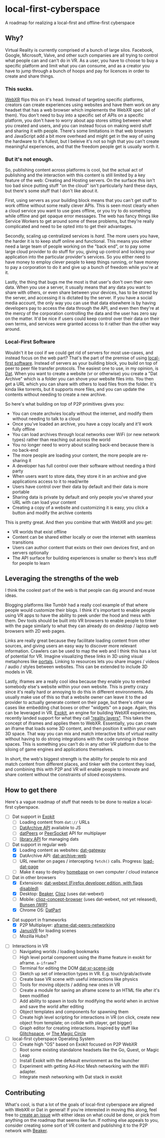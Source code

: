 # local-first-cyberspace
A roadmap for realizing a local-first and offline-first cyberspace

## Why?

Virtual Reality is currently comprised of a bunch of large silos. Facebook, Google, Microsoft, Valve, and other such companies are all trying to control what people can and can't do in VR. As a user, you have to choose to buy a specific platform and limit what you can consume, and as a creator you have to jump through a bunch of hoops and pay for licences in order to create and share things.

### This sucks.

[WebXR](https://immersive-web.github.io/webxr/) flips this on it's head. Instead of targeting specific platforms, creators can create experiences using websites and have them work on any headset that has a web browser which implements the WebXR spec (all of them). You don't need to buy into a specific set of APIs on a specific platform, you don't have to worry about app stores sitting between what you created and users, and you can instead focus on making weird stuff and sharing it with people. There's some limitations in that web browsers and JavaScript add a bit more overhead and might get in the way of using the hardware to it's fullest, but I beleive it's not so high that you can't create meaningful experiences, and that the freedom people get is usually worth it.

### But it's not enough.

So, publishing content across platforms is cool, but the actual act of publishing and the interaction with this content is still limited by a key feature of the web: Creating and Hosting servers. On the surface this isn't too bad since putting stuff "on the cloud" isn't particularly hard these days, but there's some stuff that I don't like about it.

First, using servers as your building block means that you can't get stuff to work offline without some really clever APIs. This is seen most clearly when a cloud service you want to use goes offline, or you try to do something while offline and get opaque error messages. The web has fancy things like Service Workers to get around some of these problems, but they're really complicated and need to be opted into to get their advantages.

Secondly, scaling up centralized services is _hard_. The more users you have, the harder it is to keep stuff online and functional. This means you either need a large team of people working on the "back end", or to pay some large cloud provider to do stuff for you, giving up control and locking your application into the particular provider's services. So you either need to have money to employ clever people to keep things running, or have money to pay a corporation to do it and give up a bunch of freedom while you're at it.

Lastly, the thing that bugs me the most is that user's don't own their own data. When you use a server, it usually means that any data you want to share with others, or even share between your devices, has to be stored by the server, and accessing it is dictated by the server. If you have a social media account, the only way you can use that data elsewhere is by having developers pay to access the data through the API, and even then they're at the mercy of the corporation controlling the data and the user has zero say on the matter. It'd be nice if users could keep control over their data on their own terms, and services were granted access to it rather than the other way around.

### Local-First Software

Wouldn't it be cool if we could get rid of servers for most use-cases, and instead focus on the web part? That's the part of the premise of using [local-first software](https://www.inkandswitch.com/local-first.html). Instead of servers as your building block, you build on top of peer to peer file transfer protocols. The easiest one to use, in my opinion, is [Dat](https://dat.foundation/). When you want to create a website (vr or otherwise) you create a "Dat Archive" which is a folder you can shove your website files into. You then get a URL which you can share with others to load files from the folder. It's kinda like torrents, but it supports more files, and you can update the contents without needing to create a new archive.

So here's what building on top of P2P primitives gives you:

- You can create archvies locally without the internet, and modify them without needing to talk to a cloud
- Once you've loaded an archive, you have a copy locally and it'll work fully offline
- You can load archives through local networks over WiFi (or new network types) rather than reaching out across the world
- You no longer need to worry about scaling back-end because there is no back-end
- The more people are loading your content, the more people are re-sharing it
- A developer has full control over their software without needing a third party
- When users want to store data, they store it in an archive and give applications access to it to read/write
- Users have control over their data by default and their data is more portable
- Sharing data is private by default and only people you've shared your URL with can load your content
- Creating a copy of a website and customizing it is easy, you click a button and modify the archive contents

This is pretty great. And then you combine that with WebXR and you get:

- VR worlds that exist offline
- Content can be shared either locally or over the internet with seamless transitions
- Users can author content that exists on their own devices first, and on servers optionally
- The API surface for building experiences is smaller so there's less stuff for people to learn

## Leveraging the strengths of the web

I think the coolest part of the web is that people can dig around and reuse ideas.

Blogging platforms like Tumblr had a really cool example of that where people would customize their blogs. I think it's important to enable people using VR apps to have the ability to peek under the hood and mess with them. Dev tools should be built into VR browsers to enable people to tinker with the page similarly to what they can already do on desktop / laptop web browsers with 2D web pages.

Links are really great because they facilitate loading content from other sources, and giving users an easy way to discover more relevant information. Crawlers can be used to map the web and I think this has a lot of potential for VR. Imagine visualizing these links in 3D using visual metaphores like [portals](http://janusvr.com/docs/learn/portals/index.html). Linking to resources lets you share images / videos / audio / styles between websites. This can be extended to include 3D models in VR.

Lastly, iframes are a really cool idea because they enable you to embed somebody else's website within your own website. This is pretty crazy since it's really hard or annoying to do this in different environments. Ads usually make use of this so that a website owner can leave it to the ad provider to actually generate content on their page, but there's other use cases like embedding chat boxes or other "widgets" on a page. Again, this can be leveraged in VR. [Exokit](https://exokit.org/), an engine for building WebXR experiences, recently landed support for what they call ["reality layers"](https://github.com/exokitxr/exokit/pull/760). This takes the concept of iframes and applies them to WebXR. Essentially, you can create an iframe that loads some 3D content, and then position it within your own 3D space. That way you can mix and match interactive bits of virtual reality without having to do strong integrations with the code running in those spaces. This is something you can't do in any other VR platform due to the siloing of game engines and applications themselves.

In short, the web's biggest strength is the ability for people to mix and match content from different places, and tinker with the content they load, and combining this with P2P and VR will enable people to innovate and share content without the constraints of siloed ecosystems.

## How to get there

Here's a vague roadmap of stuff that needs to be done to realize a local-first cyberspace.

- [ ] Dat support in [Exokit](https://github.com/exokitxr/exokit)
  - [ ] Loading content from `dat://` URLs
  - [ ] [DatArchive API](https://beakerbrowser.com/docs/apis/dat) available to JS
  - [ ] [datPeers](https://beakerbrowser.com/docs/apis/experimental-datpeers) or [PeerSocket](https://github.com/beakerbrowser/beaker-core/pull/6) API for multiplayer
  - [ ] [library API](https://beakerbrowser.com/docs/apis/experimental-library) for managing dats
- [ ] Dat support in regular web
  - [x] Loading content as websites: [dat-gateway](https://github.com/garbados/dat-gateway/)
  - [x] DatArchive API: [dat-archive-web](https://github.com/RangerMauve/dat-archive-web)
  - [ ] URL rewriter on pages / intercepting `fetch()` calls. Progress: [load-dat-page](https://github.com/RangerMauve/load-dat-page)
  - [ ] Make it easy to deploy [homebase](https://github.com/beakerbrowser/homebase/) on own computer / cloud instance
 - [ ] Dat in other browsers
   - [x] Extensions: [dat-webext (Firefox developer edition, with flags disabled)](https://github.com/cliqz-oss/dat-webext)
   - [x] Desktop: [Beaker](https://beakerbrowser.com/), [Cliqz](https://cliqz.com/en/latest) (uses dat-webext)
   - [ ] Mobile: [cliqz-concept-browser](https://github.com/cliqz/cliqz-concept-browser) (uses dat-webext, not yet released), [Bunsen (WIP)](https://bunsenbrowser.github.io/#!index.md)
   - [x] Chrome OS: [DatPart](https://github.com/HughIsaacs2/DatPart)
- Dat support in frameworks
  - [x] P2P Multiplayer: [aframe-dat-peers-networking](https://github.com/RangerMauve/aframe-dat-peers-networking)
  - [x] [JanusVR](https://github.com/jbaicoianu/janusweb) for loading scenes
  - [ ] Mozilla Hubs?
- [ ] Interactions in VR
  - [ ] Navigating worlds / loading bookmarks
  - [ ] High level portal component using the iframe feature in exokit for aframe. `a-iframe`?
  - [ ] Terminal for editing the DOM [dat-xr-scene-ide](https://github.com/RangerMauve/dat-xr-scene-ide/)
  - [ ] Sketch up set of interaction types in VR. E.g. touch/grab/activate
  - [ ] Create base VR scene with useful interactions like physics
  - [ ] Tools for moving objects / adding new ones in VR
  - [ ] Create a module for saving an aframe scene to an HTML file after it's been modified
  - [ ] Add ability to spawn in tools for modifying the world when in archive and save the world after editing
  - [ ] Object templates and components for spawning them
  - [ ] Create high level scripting for interactions in VR (on click, create new object from template; on collide with player, get bigger)
  - [ ] Graph editor for creating interactions. Inspired by stuff like [Glitchspace](https://store.steampowered.com/app/290060/Glitchspace/), or [The Magic Circle](https://www.magiccirclegame.com/seriously)
- [ ] local-first cyberspace Operating System
  - [ ] Create high "OS" based on Exokit focused on P2P WebXR
  - [ ] Root some existing standalone headsets like the Go, Quest, or Magic Leap
  - [ ] Install Exokit with the defeault envrionment as the launcher
  - [ ] Experiment with getting Ad-Hoc Mesh networking with the WiFi adapter.
  - [ ] Integrate mesh networking with Dat stack in exokit
  
 ## Contributing
 
 What's cool, is that a lot of the goals of local-first cyberspace are aligned with WebXR or Dat in general!
 If you're interested in moving this along, feel free to [create an issue](https://github.com/RangerMauve/local-first-cyberspace/issues/new) with either ideas on what could be done, or pick from anything on the roadmap that seems like fun. If nothing else appeals to you, consider creating some sort of VR content and publishing it to the P2P network with [Beaker](https://beakerbrowser.com/).
